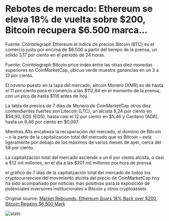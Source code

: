# Rebotes de mercado: Ethereum se eleva 18% de vuelta sobre $200, Bitcoin recupera $6.500 marca...

Fuente: Cointelegraph Ethereum el índice de precios Bitcoin (BTC) es el comercio justo por encima de $6.500 a partir del tiempo de la prensa, un sólido 3,17 por ciento en el período de 24 horas.

Fuente: Cointelegraph Bitcoin price index entre las otras diez monedas superiores en CoinMarketCap, ubicuo verde muestra ganancias en un 3 a 12 por ciento.

El noveno puesto en la tapa del mercado, altcoin Monero (XMR) es de hasta el 11 por ciento para el comercio a las $112,84 en el momento de la prensa, con un pico de hasta $116 antes de hoy.

La tabla de precios de 7 días de Monero de CoinMarketCap otros diez contendientes fuertes son Litecoin (LTC), un alcista 8,24 por ciento en $54,90, EOS (EOS), hasta casi el 12 por ciento en $5,46 y Cardano (ADA), hasta un 8,46 por ciento en $0,067.

Mientras Alts encabeza la recuperación del mercado, el dominio de Bitcoin – o la parte de la capitalización total del mercado que es Bitcoin – está ligeramente por debajo de los máximos de varios meses de ayer, cerca del 58 por ciento.

La capitalización total del mercado asciende a un 6 por ciento alcista, o casi a $12 mil millones, en el día a las $201 mil millones por hora de prensa.

el gráfico de 7 días de la capitalización total del mercado de todos los cryptocurrencies del movimiento alcista del precio de CoinMarketCap hoy ha sido acompañado por noticias más positivas para la exposición de potenciales inversores institucionales a Bitcoin y otros cryptoassets.

Original source: [Market Rebounds: Ethereum Soars 18% Back over $200, Bitcoin Regains $6,500 Mark](https://cointelegraph.com/news/market-rebounds-ethereum-soars-18-back-over-200-bitcoin-regains-6-500-mark)

![stats](https://c.statcounter.com/11760860/0/a89fa40b/1/ "stats")